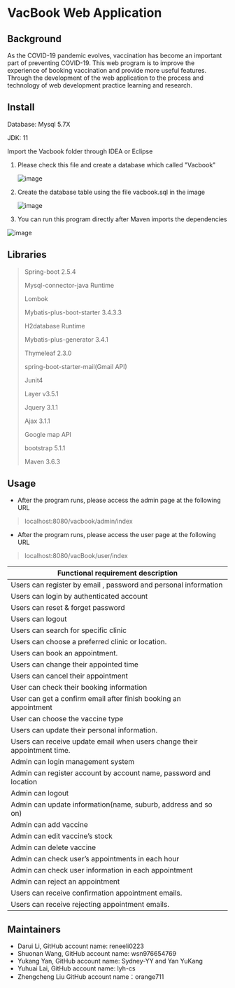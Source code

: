 # VacBook Web Application

## Background

As the COVID-19 pandemic evolves, vaccination has become an important part of preventing COVID-19. This web program is to improve the experience of booking vaccination and provide more useful features. Through the development of the web application to the process and technology of web development practice learning and research.  

## Install

Database: Mysql 5.7X

JDK: 11



Import the Vacbook folder through IDEA or Eclipse  

1. Please check this file and create a database which called "Vacbook"

   ![image](https://github.com/reneeli0223/Group45md5/blob/master/src/main/resources/static/readme/image-20211018220842085.png?raw=true)

2. Create the database table using the file vacbook.sql in the image

   ![image](https://github.com/reneeli0223/Group45md5/blob/master/src/main/resources/static/readme/image-20211018214934823.png?raw=true)

3. You can run this program directly after Maven imports the dependencies

![image](https://github.com/reneeli0223/Group45md5/blob/master/src/main/resources/static/readme/image-20211018215916563.png?raw=true)


## Libraries

> Spring-boot 2.5.4
> 
> Mysql-connector-java Runtime
> 
>Lombok
>
>Mybatis-plus-boot-starter 3.4.3.3
>
>H2database Runtime
>
>Mybatis-plus-generator 3.4.1
>
> Thymeleaf 2.3.0
> 
> spring-boot-starter-mail(Gmail API)
> 
> Junit4 
> 
> Layer v3.5.1
> 
>Jquery 3.1.1
> 
> Ajax 3.1.1
> 
> Google map API
> 
> bootstrap 5.1.1
> 
> Maven 3.6.3
> 
> 


## Usage

- After the program runs, please access the admin page at the following URL

> localhost:8080/vacbook/admin/index

- After the program runs, please access the user page at the following URL

> localhost:8080/vacBook/user/index



| **Functional requirement description**                       |
| ------------------------------------------------------------ |
| Users can register by email , password and personal information |
| Users can login by authenticated account                     |
| Users can reset & forget password                            |
| Users can logout                                             |
| Users can search for specific clinic                         |
| Users can choose a preferred clinic or location.             |
| Users can book an appointment.                               |
| Users can change their appointed time                        |
| Users can cancel their appointment                           |
| User can check their booking information                     |
| User can get a confirm email after finish booking an appointment |
| User can choose the vaccine type                             |
| Users can update their personal information.                 |
| Users can receive   update email when users change their appointment time. |
| Admin can login management system                            |
| Admin can register account by account name, password and location |
| Admin  can logout                                            |
| Admin can update information(name, suburb, address and so on) |
| Admin can add vaccine                                        |
| Admin can edit vaccine’s stock                               |
| Admin can delete vaccine                                     |
| Admin can check user’s appointments in each hour             |
| Admin can check user information in each appointment         |
| Admin can reject an appointment                              |
| Users can receive confirmation appointment emails.           |
| Users can receive rejecting appointment emails.              |



## Maintainers

- Darui Li, GitHub account name: reneeli0223
- Shuonan Wang, GitHub account name: wsn976654769
- Yukang Yan, GitHub account name: Sydney-YY and Yan YuKang
- Yuhuai Lai, GitHub account name: lyh-cs
- Zhengcheng Liu GitHub account name：orange711







